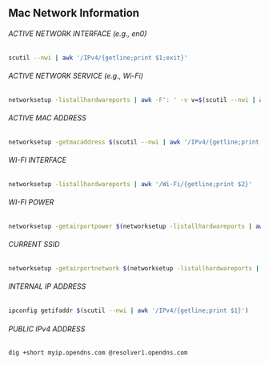 ## Mac Network Information

###### ACTIVE NETWORK INTERFACE (e.g., en0)
```bash
scutil --nwi | awk '/IPv4/{getline;print $1;exit}'
```

###### ACTIVE NETWORK SERVICE (e.g., Wi-Fi)
```bash
networksetup -listallhardwareports | awk -F': ' -v v=$(scutil --nwi | awk '/IPv4/{getline;print $1}') '$0~v{print a}{a=$NF}'
```

###### ACTIVE MAC ADDRESS
```bash
networksetup -getmacaddress $(scutil --nwi | awk '/IPv4/{getline;print $1}') | awk '{print $3}'
```

###### WI-FI INTERFACE
```bash
networksetup -listallhardwareports | awk '/Wi-Fi/{getline;print $2}'
```

###### WI-FI POWER
```bash
networksetup -getairportpower $(networksetup -listallhardwareports | awk -F': ' '/Wi-Fi/{getline;print $2}') | awk '{print $NF}'
```

###### CURRENT SSID
```bash
networksetup -getairportnetwork $(networksetup -listallhardwareports | awk -F': ' '/Wi-Fi/{getline;print $2}') 2>/dev/null | awk -F': ' '{print $NF}'
```

###### INTERNAL IP ADDRESS
```bash
ipconfig getifaddr $(scutil --nwi | awk '/IPv4/{getline;print $1}')
```

###### PUBLIC IPv4 ADDRESS
```bash
dig +short myip.opendns.com @resolver1.opendns.com
```
